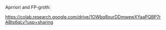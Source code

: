 Aprriori and FP-groth:

https://colab.research.google.com/drive/1OWbq8xurDDmwewXYaaPQBP7rABts6qLv?usp=sharing
